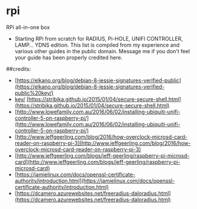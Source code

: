 # rpi
RPi all-in-one box
- Starting RPi from scratch for RADIUS, Pi-HOLE, UNIFI CONTROLLER, LAMP… YDNS edition.  This list is compiled from my experience and various other guides in the public domain.  Message me if you don&#39;t feel your guide has been properly credited here.

##credits:

- [https://elkano.org/blog/debian-8-jessie-signatures-verified-public](https://elkano.org/blog/debian-8-jessie-signatures-verified-public%20key/)
- [key/](https://elkano.org/blog/debian-8-jessie-signatures-verified-public%20key/) [https://stribika.github.io/2015/01/04/secure-secure-shell.html](https://stribika.github.io/2015/01/04/secure-secure-shell.html)
- [http://www.lowefamily.com.au/2016/06/02/installing-ubiquiti-unifi-controller-5-on-raspberry-pi/](http://www.lowefamily.com.au/2016/06/02/installing-ubiquiti-unifi-controller-5-on-raspberry-pi/)
- [http://www.jeffgeerling.com/blog/2016/how-overclock-microsd-card-reader-on-raspberry-pi-3](http://www.jeffgeerling.com/blog/2016/how-overclock-microsd-card-reader-on-raspberry-pi-3)
- [http://www.jeffgeerling.com/blogs/jeff-geerling/raspberry-pi-microsd-card](http://www.jeffgeerling.com/blogs/jeff-geerling/raspberry-pi-microsd-card)
- [https://jamielinux.com/docs/openssl-certificate-authority/introduction.html](https://jamielinux.com/docs/openssl-certificate-authority/introduction.html)
- [https://dcamero.azurewebsites.net/freeradius-daloradius.html](https://dcamero.azurewebsites.net/freeradius-daloradius.html)


